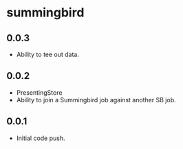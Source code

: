# summingbird #

## 0.0.3

* Ability to tee out data.

## 0.0.2

* PresentingStore
* Ability to join a Summingbird job against another SB job.

## 0.0.1

* Initial code push.
